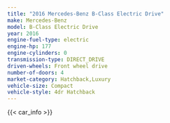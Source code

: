 ```yaml
---
title: "2016 Mercedes-Benz B-Class Electric Drive"
make: Mercedes-Benz
model: B-Class Electric Drive
year: 2016
engine-fuel-type: electric
engine-hp: 177
engine-cylinders: 0
transmission-type: DIRECT_DRIVE
driven-wheels: Front wheel drive
number-of-doors: 4
market-category: Hatchback,Luxury
vehicle-size: Compact
vehicle-style: 4dr Hatchback
---
```


{{< car_info >}}
